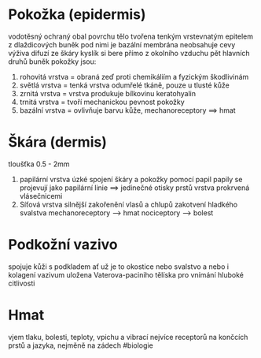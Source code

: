 # Pokožka (epidermis)
vodotěsný ochraný obal povrchu tělo
tvořena tenkým vrstevnatým epitelem z dlaždicových buněk
pod nimi je bazální membrána
neobsahuje cevy 
výživa difuzí ze škáry
kyslík si bere přímo z okolního vzduchu
pět hlavních druhů buněk pokožky jsou:
1. rohovitá vrstva 
= obraná zeď proti chemikáliím a fyzickým škodlivinám
2. světlá vrstva 
= tenká vrstva odumřelé tkáně, pouze u tlusté kůže
3. zrnitá vrstva
= vrstva produkuje bílkovinu keratohyalin
4. trnitá vrstva
= tvoří mechanickou pevnost pokožky
5. bazální vrstva
= ovlivňuje barvu kůže, mechanoreceptory ==> hmat
# Škára (dermis)
tloušťka 0.5 - 2mm
1. papilární vrstva
úzké spojení škáry a pokožky pomocí papil
papily se projevují jako papilární linie ==> jedinečné otisky prstů
vrstva prokrvená vlásečnicemi
2. Síťová vrstva
silnější
zakořenění vlasů a chlupů
zakotvení hladkého svalstva
mechanoreceptory --> hmat
nociceptory --> bolest
# Podkožní vazivo
spojuje kůži s podkladem ať už je to okostice nebo svalstvo a nebo i kolagení vazivum
uložena Vaterova-paciniho tělíska pro vnímání hluboké citlivosti

# Hmat
vjem tlaku, bolesti, teploty, vpichu a vibrací
nejvíce receptorů na končcích prstů a jazyka, nejměně na zádech
#biologie 
